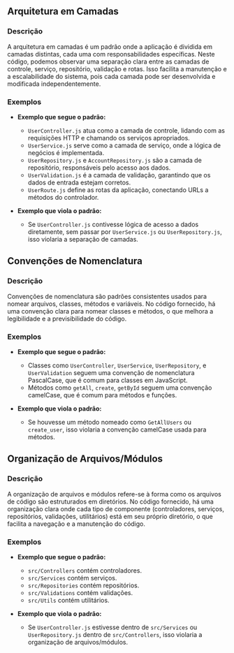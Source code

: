 ## Arquitetura em Camadas

### Descrição

A arquitetura em camadas é um padrão onde a aplicação é dividida em camadas distintas, cada uma com responsabilidades específicas. Neste código, podemos observar uma separação clara entre as camadas de controle, serviço, repositório, validação e rotas. Isso facilita a manutenção e a escalabilidade do sistema, pois cada camada pode ser desenvolvida e modificada independentemente.

### Exemplos

- **Exemplo que segue o padrão:**
  - `UserController.js` atua como a camada de controle, lidando com as requisições HTTP e chamando os serviços apropriados.
  - `UserService.js` serve como a camada de serviço, onde a lógica de negócios é implementada.
  - `UserRepository.js` e `AccountRepository.js` são a camada de repositório, responsáveis pelo acesso aos dados.
  - `UserValidation.js` é a camada de validação, garantindo que os dados de entrada estejam corretos.
  - `UserRoute.js` define as rotas da aplicação, conectando URLs a métodos do controlador.

- **Exemplo que viola o padrão:**
  - Se `UserController.js` contivesse lógica de acesso a dados diretamente, sem passar por `UserService.js` ou `UserRepository.js`, isso violaria a separação de camadas.

## Convenções de Nomenclatura

### Descrição

Convenções de nomenclatura são padrões consistentes usados para nomear arquivos, classes, métodos e variáveis. No código fornecido, há uma convenção clara para nomear classes e métodos, o que melhora a legibilidade e a previsibilidade do código.

### Exemplos

- **Exemplo que segue o padrão:**
  - Classes como `UserController`, `UserService`, `UserRepository`, e `UserValidation` seguem uma convenção de nomenclatura PascalCase, que é comum para classes em JavaScript.
  - Métodos como `getAll`, `create`, `getById` seguem uma convenção camelCase, que é comum para métodos e funções.

- **Exemplo que viola o padrão:**
  - Se houvesse um método nomeado como `GetAllUsers` ou `create_user`, isso violaria a convenção camelCase usada para métodos.

## Organização de Arquivos/Módulos

### Descrição

A organização de arquivos e módulos refere-se à forma como os arquivos de código são estruturados em diretórios. No código fornecido, há uma organização clara onde cada tipo de componente (controladores, serviços, repositórios, validações, utilitários) está em seu próprio diretório, o que facilita a navegação e a manutenção do código.

### Exemplos

- **Exemplo que segue o padrão:**
  - `src/Controllers` contém controladores.
  - `src/Services` contém serviços.
  - `src/Repositories` contém repositórios.
  - `src/Validations` contém validações.
  - `src/Utils` contém utilitários.

- **Exemplo que viola o padrão:**
  - Se `UserController.js` estivesse dentro de `src/Services` ou `UserRepository.js` dentro de `src/Controllers`, isso violaria a organização de arquivos/módulos.

